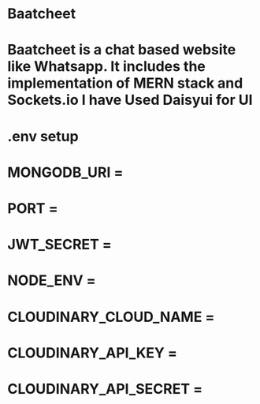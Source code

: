 # Baatcheet
# Baatcheet is a  chat based website like Whatsapp. It includes the implementation of MERN stack and Sockets.io I have Used Daisyui for UI
# .env setup
# MONGODB_URI = 
# PORT = 
# JWT_SECRET = 
# NODE_ENV = 
# CLOUDINARY_CLOUD_NAME =
# CLOUDINARY_API_KEY =
# CLOUDINARY_API_SECRET =
